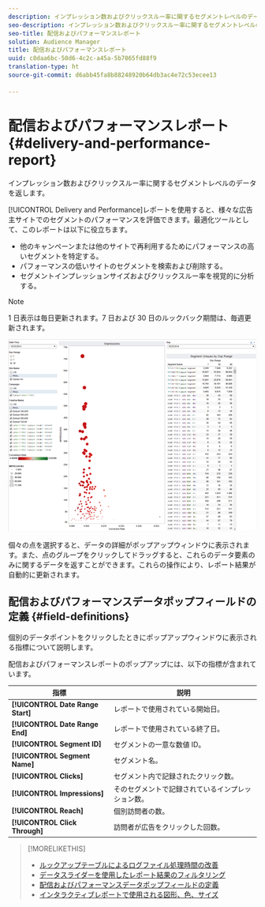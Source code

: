 ```yaml
---
description: インプレッション数およびクリックスルー率に関するセグメントレベルのデータを返します。
seo-description: インプレッション数およびクリックスルー率に関するセグメントレベルのデータを返します。
seo-title: 配信およびパフォーマンスレポート
solution: Audience Manager
title: 配信およびパフォーマンスレポート
uuid: c8daa6bc-50d6-4c2c-a45a-5b7065fd88f9
translation-type: ht
source-git-commit: d6abb45fa8b88248920b64db3ac4e72c53ecee13

---
```



# 配信およびパフォーマンスレポート{#delivery-and-performance-report}

インプレッション数およびクリックスルー率に関するセグメントレベルのデータを返します。

<!-- 

c_delivery_reports.xml

 -->

[!UICONTROL Delivery and Performance]レポートを使用すると、様々な広告主サイトでのセグメントのパフォーマンスを評価できます。最適化ツールとして、このレポートは以下に役立ちます。

* 他のキャンペーンまたは他のサイトで再利用するためにパフォーマンスの高いセグメントを特定する。
* パフォーマンスの低いサイトのセグメントを検索および削除する。
* セグメントインプレッションサイズおよびクリックスルー率を視覚的に分析する。

>[!NOTE]
>
>1 日表示は毎日更新されます。7 日および 30 日のルックバック期間は、毎週更新されます。

![](assets/deliveryAndPerformanceReportCapture.PNG)

個々の点を選択すると、データの詳細がポップアップウィンドウに表示されます。また、点のグループをクリックしてドラッグすると、これらのデータ要素のみに関するデータを返すことができます。これらの操作により、レポート結果が自動的に更新されます。

## 配信およびパフォーマンスデータポップフィールドの定義 {#field-definitions}

個別のデータポイントをクリックしたときにポップアップウィンドウに表示される指標について説明します。

<!-- 

r_delivery_data_pop.xml

 -->

配信およびパフォーマンスレポートのポップアップには、以下の指標が含まれています。

| 指標 | 説明 |
|---|---|
| **[!UICONTROL Date Range Start]** | レポートで使用されている開始日。 |
| **[!UICONTROL Date Range End]** | レポートで使用されている終了日。 |
| **[!UICONTROL Segment ID]** | セグメントの一意な数値 ID。 |
| **[!UICONTROL Segment Name]** | セグメント名。 |
| **[!UICONTROL Clicks]** | セグメント内で記録されたクリック数。 |
| **[!UICONTROL Impressions]** | そのセグメントで記録されているインプレッション数。 |
| **[!UICONTROL Reach]** | 個別訪問者の数。 |
| **[!UICONTROL Click Through]** | 訪問者が広告をクリックした回数。 |

>[!MORELIKETHIS]
>
>* [ルックアップテーブルによるログファイル処理時間の改善](../../reporting/dynamic-reports/lookup-tables.md)
>* [データスライダーを使用したレポート結果のフィルタリング](../../reporting/dynamic-reports/data-sliders.md)
>* [配信およびパフォーマンスデータポップフィールドの定義](../../reporting/dynamic-reports/delivery-performance-report.md#field-definitions)
>* [インタラクティブレポートで使用される図形、色、サイズ](../../reporting/dynamic-reports/interactive-report-technology.md#shapes-colors-sizes)

